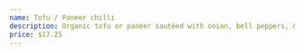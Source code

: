 ```yaml
---
name: Tofu / Paneer chilli
description: Organic tofu or paneer sautéed with onion, bell peppers, & tomato chilli sauce.
price: $17.25
---
```

